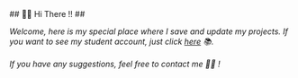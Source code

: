 <html>
<body>
## 👋👋 Hi There !! ##

_Welcome, here is my special place where I save and update my projects. If you want to see my student account, just click <a href="https://github.com/eelismey-jf" target="_blank">here</a> 📚._
<br><br>
_If you have any suggestions, feel free to contact me 🙋‍♂️ !_




<!---
toyDeploy-22/toyDeploy-22 is a ✨ special ✨ repository because its `README.md` (this file) appears on your GitHub profile.
You can click the Preview link to take a look at your changes.
--->
</body>
</html>
